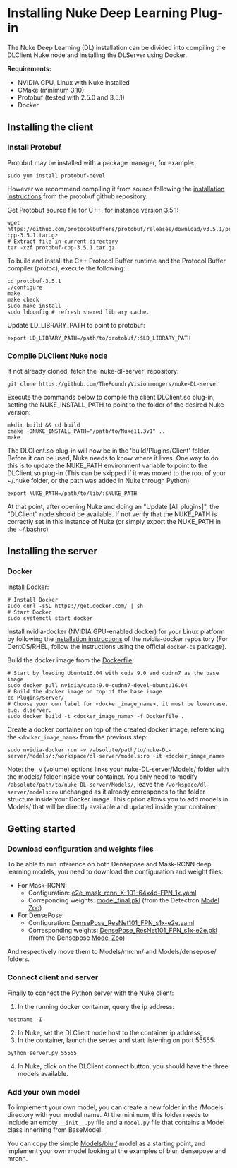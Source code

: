# Installing Nuke Deep Learning Plug-in

The Nuke Deep Learning (DL) installation can be divided into compiling the DLClient Nuke node and installing the DLServer using Docker.

**Requirements:**
- NVIDIA GPU, Linux with Nuke installed
- CMake (minimum 3.10)
- Protobuf (tested with 2.5.0 and 3.5.1)
- Docker

## Installing the client

### Install Protobuf

Protobuf may be installed with a package manager, for example:
```
sudo yum install protobuf-devel
```

However we recommend compiling it from source following the [installation instructions](https://github.com/protocolbuffers/protobuf/blob/master/src/README.md) from the protobuf github repository.

Get Protobuf source file for C++, for instance version 3.5.1:
```
wget https://github.com/protocolbuffers/protobuf/releases/download/v3.5.1/protobuf-cpp-3.5.1.tar.gz
# Extract file in current directory
tar -xzf protobuf-cpp-3.5.1.tar.gz
```
To build and install the C++ Protocol Buffer runtime and the Protocol Buffer compiler (protoc), execute the following:
```
cd protobuf-3.5.1
./configure
make
make check
sudo make install
sudo ldconfig # refresh shared library cache.
```
Update LD_LIBRARY_PATH to point to protobuf:
```
export LD_LIBRARY_PATH=/path/to/protobuf/:$LD_LIBRARY_PATH
```

### Compile DLClient Nuke node

If not already cloned, fetch the 'nuke-dl-server' repository:
```
git clone https://github.com/TheFoundryVisionmongers/nuke-DL-server
```
Execute the commands below to compile the client DLClient.so plug-in, setting the NUKE_INSTALL_PATH to point to the folder of the desired Nuke version:
```
mkdir build && cd build
cmake -DNUKE_INSTALL_PATH="/path/to/Nuke11.3v1" ..
make
```
The DLClient.so plug-in will now be in the 'build/Plugins/Client' folder. Before it can be used, Nuke needs to know where it lives. One way to do this is to update the NUKE_PATH environment variable to point to the DLClient.so plug-in (This can be skipped if it was moved to the root of your ~/.nuke folder, or the path was added in Nuke through Python):
```
export NUKE_PATH=/path/to/lib/:$NUKE_PATH
```
At that point, after opening Nuke and doing an "Update [All plugins]", the "DLClient" node should be available.
If not verify that the NUKE_PATH is correctly set in this instance of Nuke (or simply export the NUKE_PATH in the ~/.bashrc)

## Installing the server

### Docker

Install Docker:
```
# Install Docker
sudo curl -sSL https://get.docker.com/ | sh
# Start Docker
sudo systemctl start docker
```
Install nvidia-docker (NVIDIA GPU-enabled docker) for your Linux platform by following the [installation instructions](https://github.com/NVIDIA/nvidia-docker) of the nvidia-docker repository (For CentOS/RHEL, follow the instructions using the official `docker-ce` package).

Build the docker image from the [Dockerfile](/Plugins/Server/Dockerfile):
```
# Start by loading Ubuntu16.04 with cuda 9.0 and cudnn7 as the base image
sudo docker pull nvidia/cuda:9.0-cudnn7-devel-ubuntu16.04
# Build the docker image on top of the base image
cd Plugins/Server/
# Choose your own label for <docker_image_name>, it must be lowercase. e.g. dlserver.
sudo docker build -t <docker_image_name> -f Dockerfile .
```

Create a docker container on top of the created docker image, referencing the `<docker_image_name>` from the previous step:

```
sudo nvidia-docker run -v /absolute/path/to/nuke-DL-server/Models/:/workspace/dl-server/models:ro -it <docker_image_name>
```

Note: the `-v` (volume) options links your nuke-DL-server/Models/ folder with the models/ folder inside your container. You only need to modify `/absolute/path/to/nuke-DL-server/Models/`, leave the `/workspace/dl-server/models:ro` unchanged as it already corresponds to the folder structure inside your Docker image. This option allows you to add models in Models/ that will be directly available and updated inside your container.

## Getting started

### Download configuration and weights files

To be able to run inference on both Densepose and Mask-RCNN deep learning models, you need to download the configuration and weight files:
- For Mask-RCNN:
  - Configuration: [e2e_mask_rcnn_X-101-64x4d-FPN_1x.yaml](https://github.com/facebookresearch/Detectron/blob/master/configs/12_2017_baselines/e2e_mask_rcnn_X-101-64x4d-FPN_1x.yaml)
  - Correponding weights: [model_final.pkl](https://dl.fbaipublicfiles.com/detectron/35859745/12_2017_baselines/e2e_mask_rcnn_X-101-64x4d-FPN_2x.yaml.02_00_30.ESWbND2w/output/train/coco_2014_train%3Acoco_2014_valminusminival/generalized_rcnn/model_final.pkl) (from the Detectron [Model Zoo](https://github.com/facebookresearch/Detectron/blob/master/MODEL_ZOO.md))
- For DensePose:
  - Configuration: [DensePose_ResNet101_FPN_s1x-e2e.yaml](https://github.com/facebookresearch/DensePose/blob/master/configs/DensePose_ResNet101_FPN_s1x-e2e.yaml)
  - Corresponding weights: [DensePose_ResNet101_FPN_s1x-e2e.pkl](https://dl.fbaipublicfiles.com/densepose/DensePose_ResNet101_FPN_s1x-e2e.pkl) (from the Densepose [Model Zoo](https://github.com/facebookresearch/DensePose/blob/master/MODEL_ZOO.md))

And respectively move them to Models/mrcnn/ and Models/densepose/ folders.

### Connect client and server

Finally to connect the Python server with the Nuke client:
1. In the running docker container, query the ip address:
```
hostname -I
```
2. In Nuke, set the DLClient node host to the container ip address,
3. In the container, launch the server and start listening on port 55555:
```
python server.py 55555
```
4. In Nuke, click on the DLClient connect button, you should have the three models available.

### Add your own model

To implement your own model, you can create a new folder in the /Models directory with your model name. At the minimum, this folder needs to include an empty `__init__.py` file and a `model.py` file that contains a Model class inheriting from BaseModel.

You can copy the simple [Models/blur/](Models/blur) model as a starting point, and implement your own model looking at the examples of blur, densepose and mrcnn.

